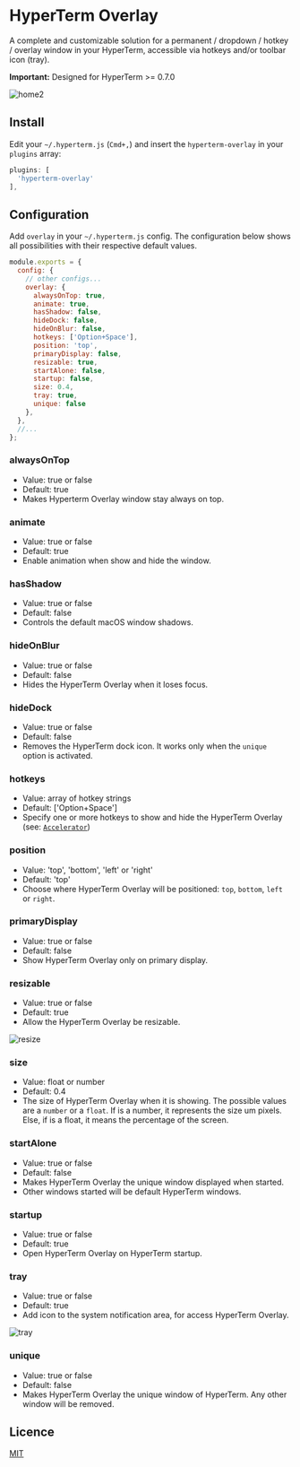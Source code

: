 # HyperTerm Overlay

A complete and customizable solution for a permanent / dropdown / hotkey / overlay window in your HyperTerm, accessible via hotkeys and/or toolbar icon (tray).

**Important:** Designed for HyperTerm >= 0.7.0

![home2](https://cloud.githubusercontent.com/assets/924158/17121698/d122bcaa-52ab-11e6-876c-25a267d00e89.gif)

## Install

Edit your `~/.hyperterm.js` (`Cmd+,`) and insert the `hyperterm-overlay` in your `plugins` array:
```js
plugins: [
  'hyperterm-overlay'
],
```

## Configuration

Add `overlay` in your `~/.hyperterm.js` config.
The configuration below shows all possibilities with their respective default values.

```js
module.exports = {
  config: {
    // other configs...
    overlay: {
      alwaysOnTop: true,
      animate: true,
      hasShadow: false,
      hideDock: false,
      hideOnBlur: false,
      hotkeys: ['Option+Space'],
      position: 'top',
      primaryDisplay: false,
      resizable: true,
      startAlone: false,
      startup: false,
      size: 0.4,
      tray: true,
      unique: false
    },
  },
  //...
};
```

### alwaysOnTop
- Value: true or false
- Default: true
- Makes Hyperterm Overlay window stay always on top.

### animate
- Value: true or false
- Default: true
- Enable animation when show and hide the window.

### hasShadow
- Value: true or false
- Default: false
- Controls the default macOS window shadows.

### hideOnBlur
- Value: true or false
- Default: false
- Hides the HyperTerm Overlay when it loses focus.

### hideDock
- Value: true or false
- Default: false
- Removes the HyperTerm dock icon. It works only when the `unique` option is activated.

### hotkeys
- Value: array of hotkey strings
- Default: ['Option+Space']
- Specify one or more hotkeys to show and hide the HyperTerm Overlay (see: [`Accelerator`](https://github.com/electron/electron/blob/master/docs/api/accelerator.md))

### position
- Value: 'top', 'bottom', 'left' or 'right'
- Default: 'top'
- Choose where HyperTerm Overlay will be positioned: `top`, `bottom`, `left` or `right`.

### primaryDisplay
- Value: true or false
- Default: false
- Show HyperTerm Overlay only on primary display.

### resizable
- Value: true or false
- Default: true
- Allow the HyperTerm Overlay be resizable.

![resize](https://cloud.githubusercontent.com/assets/924158/17121469/5281a916-52aa-11e6-92f5-fa1c3dff75c8.gif)

### size
- Value: float or number
- Default: 0.4
- The size of HyperTerm Overlay when it is showing.
 The possible values are a `number` or a `float`.
 If is a number, it represents the size um pixels.
 Else, if is a float, it means the percentage of the screen.

### startAlone
- Value: true or false
- Default: false
- Makes HyperTerm Overlay the unique window displayed when started.
- Other windows started will be default HyperTerm windows.

### startup
- Value: true or false
- Default: true
- Open HyperTerm Overlay on HyperTerm startup.

### tray
- Value: true or false
- Default: true
- Add icon to the system notification area, for access HyperTerm Overlay.

![tray](https://cloud.githubusercontent.com/assets/924158/17121470/5294b02e-52aa-11e6-9bca-9d70f186c60b.gif)

### unique
- Value: true or false
- Default: false
- Makes HyperTerm Overlay the unique window of HyperTerm. Any other window will be removed.

## Licence

[MIT](LICENSE.md)
